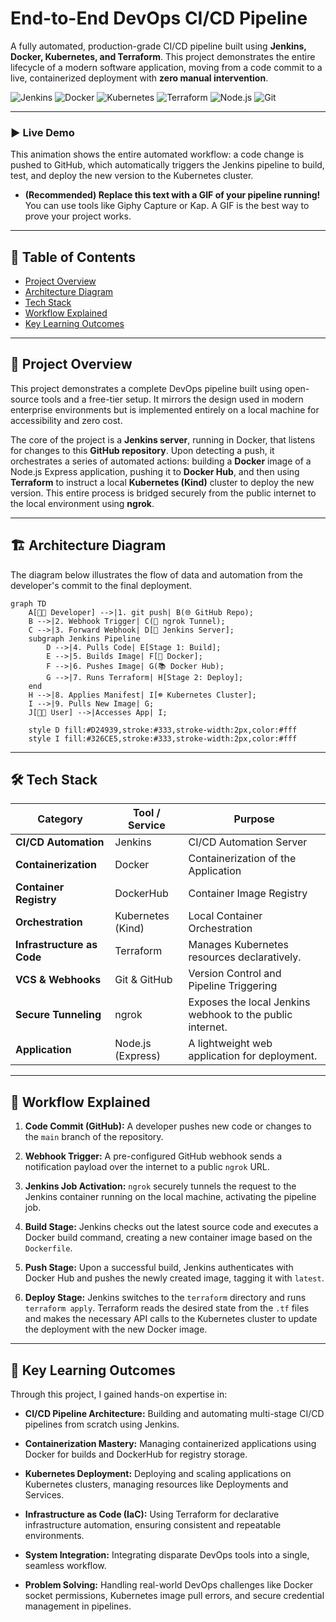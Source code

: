 #  End-to-End DevOps CI/CD Pipeline

A fully automated, production-grade CI/CD pipeline built using **Jenkins, Docker, Kubernetes, and Terraform**. This project demonstrates the entire lifecycle of a modern software application, moving from a code commit to a live, containerized deployment with **zero manual intervention**.

![Jenkins](https://img.shields.io/badge/Jenkins-D24939?style=for-the-badge&logo=Jenkins&logoColor=white)
![Docker](https://img.shields.io/badge/Docker-2496ED?style=for-the-badge&logo=docker&logoColor=white)
![Kubernetes](https://img.shields.io/badge/Kubernetes-326CE5?style=for-the-badge&logo=kubernetes&logoColor=white)
![Terraform](https://img.shields.io/badge/Terraform-7B42BC?style=for-the-badge&logo=terraform&logoColor=white)
![Node.js](https://img.shields.io/badge/Node.js-339933?style=for-the-badge&logo=nodedotjs&logoColor=white)
![Git](https://img.shields.io/badge/Git-F05032?style=for-the-badge&logo=git&logoColor=white)

---

### ▶️ Live Demo

This animation shows the entire automated workflow: a code change is pushed to GitHub, which automatically triggers the Jenkins pipeline to build, test, and deploy the new version to the Kubernetes cluster.

* **(Recommended) Replace this text with a GIF of your pipeline running!** You can use tools like Giphy Capture or Kap. A GIF is the best way to prove your project works.
    

---
## 📖 Table of Contents

- [Project Overview](#-project-overview)
- [Architecture Diagram](#-architecture-diagram)
- [Tech Stack](#-tech-stack)
- [Workflow Explained](#-workflow-explained)
- [Key Learning Outcomes](#-key-learning-outcomes)

---

## 🎯 Project Overview

This project demonstrates a complete DevOps pipeline built using open-source tools and a free-tier setup. It mirrors the design used in modern enterprise environments but is implemented entirely on a local machine for accessibility and zero cost.

The core of the project is a **Jenkins server**, running in Docker, that listens for changes to this **GitHub repository**. Upon detecting a push, it orchestrates a series of automated actions: building a **Docker** image of a Node.js Express application, pushing it to **Docker Hub**, and then using **Terraform** to instruct a local **Kubernetes (Kind)** cluster to deploy the new version. This entire process is bridged securely from the public internet to the local environment using **ngrok**.

---

## 🏗️ Architecture Diagram

The diagram below illustrates the flow of data and automation from the developer's commit to the final deployment.

```mermaid
graph TD
    A[👨‍💻 Developer] -->|1. git push| B(🌐 GitHub Repo);
    B -->|2. Webhook Trigger| C(🔗 ngrok Tunnel);
    C -->|3. Forward Webhook| D[🚢 Jenkins Server];
    subgraph Jenkins Pipeline
        D -->|4. Pulls Code| E[Stage 1: Build];
        E -->|5. Builds Image| F[🐳 Docker];
        F -->|6. Pushes Image| G(📚 Docker Hub);
        G -->|7. Runs Terraform| H[Stage 2: Deploy];
    end
    H -->|8. Applies Manifest| I[☸️ Kubernetes Cluster];
    I -->|9. Pulls New Image| G;
    J[👩‍💻 User] -->|Accesses App| I;

    style D fill:#D24939,stroke:#333,stroke-width:2px,color:#fff
    style I fill:#326CE5,stroke:#333,stroke-width:2px,color:#fff
```
---

## 🛠️ Tech Stack

| Category                   | Tool / Service    | Purpose                                                   |
| -------------------------- | ----------------- | --------------------------------------------------------- |
| **CI/CD Automation**       | Jenkins           | CI/CD Automation Server                                   |
| **Containerization**       | Docker            | Containerization of the Application                       |
| **Container Registry**     | DockerHub         | Container Image Registry                                  |
| **Orchestration**          | Kubernetes (Kind) | Local Container Orchestration                             |
| **Infrastructure as Code** | Terraform         | Manages Kubernetes resources declaratively.               |
| **VCS & Webhooks**         | Git & GitHub      | Version Control and Pipeline Triggering                   |
| **Secure Tunneling**       | ngrok             | Exposes the local Jenkins webhook to the public internet. |
| **Application**            | Node.js (Express) | A lightweight web application for deployment.             |

---

## 🔄 Workflow Explained

1.  **Code Commit (GitHub):** A developer pushes new code or changes to the `main` branch of the repository.

2.  **Webhook Trigger:** A pre-configured GitHub webhook sends a notification payload over the internet to a public `ngrok` URL.

3.  **Jenkins Job Activation:** `ngrok` securely tunnels the request to the Jenkins container running on the local machine, activating the pipeline job.

4.  **Build Stage:** Jenkins checks out the latest source code and executes a Docker build command, creating a new container image based on the `Dockerfile`.

5.  **Push Stage:** Upon a successful build, Jenkins authenticates with Docker Hub and pushes the newly created image, tagging it with `latest`.

6.  **Deploy Stage:** Jenkins switches to the `terraform` directory and runs `terraform apply`. Terraform reads the desired state from the `.tf` files and makes the necessary API calls to the Kubernetes cluster to update the deployment with the new Docker image.

---

## 🧠 Key Learning Outcomes

Through this project, I gained hands-on expertise in:

-   **CI/CD Pipeline Architecture:** Building and automating multi-stage CI/CD pipelines from scratch using Jenkins.

-   **Containerization Mastery:** Managing containerized applications using Docker for builds and DockerHub for registry storage.

-   **Kubernetes Deployment:** Deploying and scaling applications on Kubernetes clusters, managing resources like Deployments and Services.

-   **Infrastructure as Code (IaC):** Using Terraform for declarative infrastructure automation, ensuring consistent and repeatable environments.

-   **System Integration:** Integrating disparate DevOps tools into a single, seamless workflow.

-   **Problem Solving:** Handling real-world DevOps challenges like Docker socket permissions, Kubernetes image pull errors, and secure credential management in pipelines.

